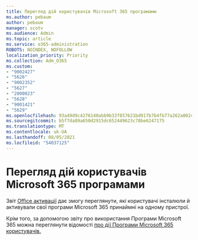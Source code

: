 ```yaml
---
title: Перегляд дій користувачів Microsoft 365 програмами
ms.author: pebaum
author: pebaum
manager: scotv
ms.audience: Admin
ms.topic: article
ms.service: o365-administration
ROBOTS: NOINDEX, NOFOLLOW
localization_priority: Priority
ms.collection: Adm_O365
ms.custom:
- "9002427"
- "5626"
- "9002352"
- "5627"
- "2000023"
- "5628"
- "9001421"
- "5629"
ms.openlocfilehash: 93a49d9c4276140abb9b33f857621bd917b7b4fb77a262a002ce96a6e6124fb7
ms.sourcegitcommit: b5f7da89a650d2915dc652449623c78be6247175
ms.translationtype: MT
ms.contentlocale: uk-UA
ms.lasthandoff: 08/05/2021
ms.locfileid: "54037125"
---
```

# <a name="view-your-users-microsoft-365-apps-activity"></a>Перегляд дій користувачів Microsoft 365 програмами

Звіт [Office активації](https://docs.microsoft.com/microsoft-365/admin/activity-reports/microsoft-office-activations?view=o365-worldwide) дає змогу переглянути, які користувачі інсталюли й активували свої програми Microsoft 365 принаймні на одному пристрої.

Крім того, за допомогою звіту про використання Програми Microsoft 365 можна переглянути відомості [про дії Програми Microsoft 365 користувачів.](https://docs.microsoft.com/microsoft-365/admin/activity-reports/microsoft365-apps-usage?view=o365-worldwide)
